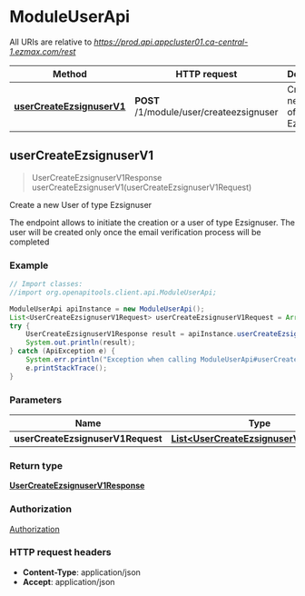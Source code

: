 # ModuleUserApi

All URIs are relative to *https://prod.api.appcluster01.ca-central-1.ezmax.com/rest*

Method | HTTP request | Description
------------- | ------------- | -------------
[**userCreateEzsignuserV1**](ModuleUserApi.md#userCreateEzsignuserV1) | **POST** /1/module/user/createezsignuser | Create a new User of type Ezsignuser



## userCreateEzsignuserV1

> UserCreateEzsignuserV1Response userCreateEzsignuserV1(userCreateEzsignuserV1Request)

Create a new User of type Ezsignuser

The endpoint allows to initiate the creation or a user of type Ezsignuser.  The user will be created only once the email verification process will be completed

### Example

```java
// Import classes:
//import org.openapitools.client.api.ModuleUserApi;

ModuleUserApi apiInstance = new ModuleUserApi();
List<UserCreateEzsignuserV1Request> userCreateEzsignuserV1Request = Arrays.asList(new UserCreateEzsignuserV1Request()); // List<UserCreateEzsignuserV1Request> | 
try {
    UserCreateEzsignuserV1Response result = apiInstance.userCreateEzsignuserV1(userCreateEzsignuserV1Request);
    System.out.println(result);
} catch (ApiException e) {
    System.err.println("Exception when calling ModuleUserApi#userCreateEzsignuserV1");
    e.printStackTrace();
}
```

### Parameters


Name | Type | Description  | Notes
------------- | ------------- | ------------- | -------------
 **userCreateEzsignuserV1Request** | [**List&lt;UserCreateEzsignuserV1Request&gt;**](UserCreateEzsignuserV1Request.md)|  |

### Return type

[**UserCreateEzsignuserV1Response**](UserCreateEzsignuserV1Response.md)

### Authorization

[Authorization](../README.md#Authorization)

### HTTP request headers

- **Content-Type**: application/json
- **Accept**: application/json

